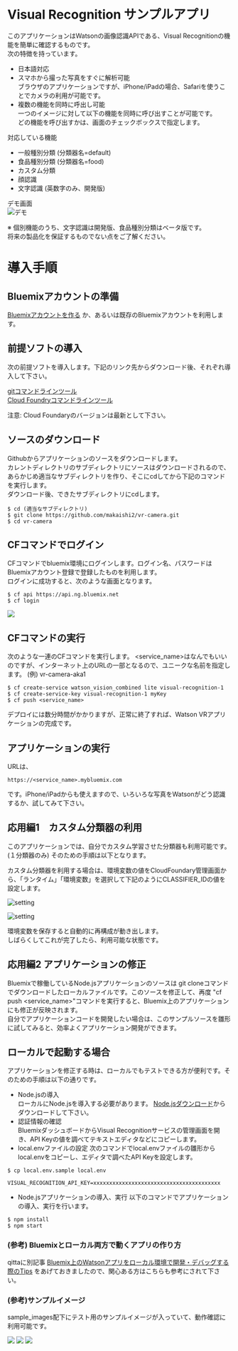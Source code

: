 # Visual Recognition サンプルアプリ 

このアプリケーションはWatsonの画像認識APIである、Visual Recognitionの機能を簡単に確認するものです。  
次の特徴を持っています。  

* 日本語対応
* スマホから撮った写真をすぐに解析可能  
ブラウザのアプリケーションですが、iPhone/iPadの場合、Safariを使うことでカメラの利用が可能です。
* 複数の機能を同時に呼出し可能  
一つのイメージに対して以下の機能を同時に呼び出すことが可能です。  
どの機能を呼び出すかは、画面のチェックボックスで指定します。

対応している機能  

* 一般種別分類 (分類器名=default)
* 食品種別分類 (分類器名=food)
* カスタム分類
* 顔認識
* 文字認識 (英数字のみ、開発版)

デモ画面  
![デモ](readme_images/vr-demo.gif)

※ 個別機能のうち、文字認識は開発版、食品種別分類はベータ版です。  
将来の製品化を保証するものでない点をご了解ください。


# 導入手順

## Bluemixアカウントの準備

[Bluemixアカウントを作る][sign_up] か、あるいは既存のBluemixアカウントを利用します。

## 前提ソフトの導入
次の前提ソフトを導入します。下記のリンク先からダウンロード後、それぞれ導入して下さい。

[gitコマンドラインツール][git]  
[Cloud Foundryコマンドラインツール][cloud_foundry]  
  
注意: Cloud Foundaryのバージョンは最新として下さい。 

## ソースのダウンロード
Githubからアプリケーションのソースをダウンロードします。  
カレントディレクトリのサブディレクトリにソースはダウンロードされるので、あらかじめ適当なサブディレクトリを作り、そこにcdしてから下記のコマンドを実行します。  
ダウンロード後、できたサブディレクトリにcdします。
 

```
$ cd (適当なサブディレクトリ)
$ git clone https://github.com/makaishi2/vr-camera.git
$ cd vr-camera
```

## CFコマンドでログイン
CFコマンドでbluemix環境にログインします。ログイン名、パスワードはBluemixアカウント登録で登録したものを利用します。  
ログインに成功すると、次のような画面となります。  

```
$ cf api https://api.ng.bluemix.net
$ cf login
```

![](readme_images/cf-login.png)  


## CFコマンドの実行
次のような一連のCFコマンドを実行します。
\<service_name\>はなんでもいいのですが、インターネット上のURLの一部となるので、ユニークな名前を指定します。
(例) vr-camera-aka1


```
$ cf create-service watson_vision_combined lite visual-recognition-1
$ cf create-service-key visual-recognition-1 myKey
$ cf push <service_name>
```

デプロイには数分時間がかかりますが、正常に終了すれば、Watson VRアプリケーションの完成です。

## アプリケーションの実行

URLは、

```
https://<service_name>.mybluemix.com
```

です。iPhone/iPadからも使えますので、いろいろな写真をWatsonがどう認識するか、試してみて下さい。

## 応用編1　カスタム分類器の利用
このアプリケーションでは、自分でカスタム学習させた分類器も利用可能です。(１分類器のみ)
そのための手順は以下となります。

カスタム分類器を利用する場合は、環境変数の値をCloudFoundary管理画面から、「ランタイム」「環境変数」を選択して下記のようにCLASSIFIER_IDの値を設定します。  
  
![setting](readme_images/vr-step4.png)  
  
![setting](readme_images/vr-step5.png)  
  
環境変数を保存すると自動的に再構成が動き出します。  
しばらくしてこれが完了したら、利用可能な状態です。

## 応用編2 アプリケーションの修正
Bluemixで稼働しているNode.jsアプリケーションのソースは git cloneコマンドでダウンロードしたローカルファイルです。このソースを修正して、再度 "cf push \<service_name\>"コマンドを実行すると、Bluemix上のアプリケーションにも修正が反映されます。  
自分でアプリケーションコードを開発したい場合は、このサンプルソースを雛形に試してみると、効率よくアプリケーション開発ができます。


## ローカルで起動する場合

アプリケーションを修正する時は、ローカルでもテストできる方が便利です。そのための手順は以下の通りです。

* Node.jsの導入  
ローカルにNode.jsを導入する必要があります。
[Node.jsダウンロード][node_js]からダウンロードして下さい。
* 認証情報の確認  
BluemixダッシュボードからVisual Recognitionサービスの管理画面を開き、API Keyの値を調べてテキストエディタなどにコピーします。
* local.envファイルの設定
次のコマンドでlocal.envファイルの雛形からlocal.envをコピーし、エディタで調べたAPI Keyを設定します。

```
$ cp local.env.sample local.env
```

```
VISUAL_RECOGNITION_API_KEY=xxxxxxxxxxxxxxxxxxxxxxxxxxxxxxxxxxxxxxxx
```
* Node.jsアプリケーションの導入、実行
以下のコマンドでアプリケーションの導入、実行を行います。

```
$ npm install
$ npm start
```

### (参考) Bluemixとローカル両方で動くアプリの作り方
qittaに別記事 [Bluemix上のWatsonアプリをローカル環境で開発・デバッグする際のTips](https://qiita.com/makaishi2/items/06dd45ae50891d66aef5) をあげておきましたので、関心ある方はこちらも参考にされて下さい。


### (参考)サンプルイメージ
sample_images配下にテスト用のサンプルイメージが入っていて、動作確認に利用可能です。

![](sample_images/apple.png)  ![](sample_images/face1.png)  ![](sample_images/moji.png) 

[node_js]: https://nodejs.org/ja/download/
[cloud_foundry]: https://github.com/cloudfoundry/cli#downloads
[git]: https://git-scm.com/downloads
[sign_up]: https://bluemix.net/registration
[local_url]: http://localhost:6010
[bluemix_dashboard]: https://console.bluemix.net/dashboard/


